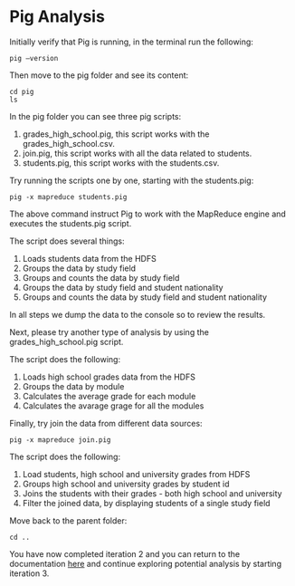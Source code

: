 # Pig Analysis

Initially verify that Pig is running, in the terminal run the following:

```
pig –version
```
Then move to the pig folder and see its content:
```
cd pig
ls
```

In the pig folder you can see three pig scripts:
1. grades_high_school.pig, this script works with the grades_high_school.csv.
2. join.pig, this script works with all the data related to students.
3. students.pig, this script works with the students.csv.

Try running the scripts one by one, starting with the students.pig:
```
pig -x mapreduce students.pig
```
The above command instruct Pig to work with the MapReduce engine and executes the students.pig script.

The script does several things:
1. Loads students data from the HDFS
2. Groups the data by study field
3. Groups and counts the data by study field
4. Groups the data by study field and student nationality
5. Groups and counts the data by study field and student nationality

In all steps we dump the data to the console so to review the results.

Next, please try  another type of analysis by using the grades_high_school.pig script.

The script does the following:
1. Loads high school grades data from the HDFS
2. Groups the data by module
3. Calculates the average grade for each module
4. Calculates the avarage grage for all the modules

Finally, try join the data from different data sources:
```
pig -x mapreduce join.pig
```

The script does the following:
1. Load students, high school and university grades from HDFS
2. Groups high school and university grades by student id
3. Joins the students with their grades - both high school and university
4. Filter the joined data, by displaying students of a single study field

Move back to the parent folder:
```
cd ..
```
You have now completed iteration 2 and you can return to the documentation [here](https://github.com/UoW-CPC/rabbda-university-portal#iteration-3---sentiment-analysis-of-students-feedback) and continue exploring potential analysis by starting iteration 3.


